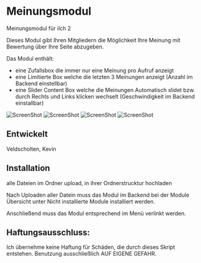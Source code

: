 # Meinungsmodul
Meinungsmodul für ilch 2

Dieses Modul gibt Ihren Mitgliedern die Möglichkeit Ihre Meinung mit Bewertung über Ihre Seite abzugeben.

Das Modul enthält:
- eine Zufallsbox die immer nur eine Meinung pro Aufruf anzeigt
- eine Limitierte Box welche die letzten 3 Meinungen anzeigt (Anzahl im Backend einstellbar)
- eine Slider Content Box welche die Meinungen Automatisch slidet bzw. durch Rechts und Links klicken wechselt (Geschwindigkeit im Backend einstallbar)

![ScreenShot](https://raw.github.com/kveldscholten/Meinungsmodul/master/sliderBox.jpg)
![ScreenShot](https://raw.github.com/kveldscholten/Meinungsmodul/master/opinionsContent.jpg)
![ScreenShot](https://raw.github.com/kveldscholten/Meinungsmodul/master/standardBox.jpg)
![ScreenShot](https://raw.github.com/kveldscholten/Meinungsmodul/master/randomBox.jpg)

## Entwickelt
Veldscholten, Kevin

## Installation
alle Dateien im Ordner upload, in ihrer Ordnerstrucktur hochladen

Nach Uploaden aller Datein muss das Modul im Backend bei der Module Übersicht unter Nicht installierte Module installiert werden.

Anschließend muss das Modul entsprechend im Menü verlinkt werden.

## Haftungsausschluss:
Ich übernehme keine Haftung für Schäden, die durch dieses Skript entstehen. Benutzung ausschließlich AUF EIGENE GEFAHR.
